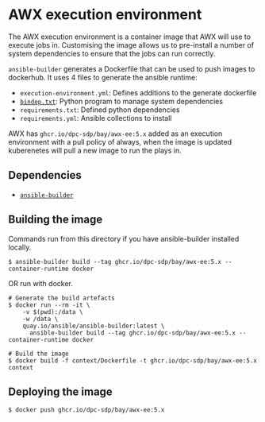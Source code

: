 # AWX execution environment

The AWX execution environment is a container image that AWX will use to execute jobs in. Customising the image allows us to pre-install a number of system dependencies to ensure that the jobs can run correctly.

`ansible-builder` generates a Dockerfile that can be used to push images to dockerhub. It uses 4 files to generate the ansible runtime:

- `execution-environment.yml`: Defines additions to the generate dockerfile
- [`bindep.txt`](https://pypi.org/project/bindep/): Python program to manage system dependencies
- `requirements.txt`: Defined python dependencies
- `requirements.yml`: Ansible collections to install

AWX has `ghcr.io/dpc-sdp/bay/awx-ee:5.x` added as an execution environment with a pull policy of always, when the image is updated kuberenetes will pull a new image to run the plays in.

## Dependencies

- [`ansible-builder`](https://github.com/ansible/ansible-builder)

## Building the image

Commands run from this directory if you have ansible-builder installed locally.

```
$ ansible-builder build --tag ghcr.io/dpc-sdp/bay/awx-ee:5.x --container-runtime docker
```

OR run with docker.

```
# Generate the build artefacts
$ docker run --rm -it \
    -v $(pwd):/data \
    -w /data \
    quay.io/ansible/ansible-builder:latest \
      ansible-builder build --tag ghcr.io/dpc-sdp/bay/awx-ee:5.x --container-runtime docker

# Build the image
$ docker build -f context/Dockerfile -t ghcr.io/dpc-sdp/bay/awx-ee:5.x context
```

## Deploying the image

```
$ docker push ghcr.io/dpc-sdp/bay/awx-ee:5.x
```
